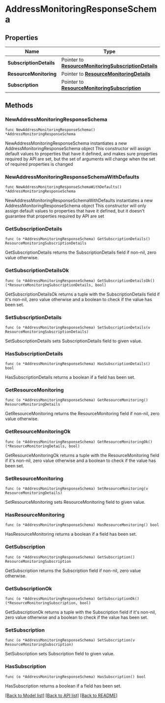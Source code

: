 # AddressMonitoringResponseSchema

## Properties

Name | Type | Description | Notes
------------ | ------------- | ------------- | -------------
**SubscriptionDetails** | Pointer to [**ResourceMonitoringSubscriptionDetails**](ResourceMonitoringSubscriptionDetails.md) |  | [optional] 
**ResourceMonitoring** | Pointer to [**ResourceMonitoringDetails**](ResourceMonitoringDetails.md) |  | [optional] 
**Subscription** | Pointer to [**ResourceMonitoringSubscription**](ResourceMonitoringSubscription.md) |  | [optional] 

## Methods

### NewAddressMonitoringResponseSchema

`func NewAddressMonitoringResponseSchema() *AddressMonitoringResponseSchema`

NewAddressMonitoringResponseSchema instantiates a new AddressMonitoringResponseSchema object
This constructor will assign default values to properties that have it defined,
and makes sure properties required by API are set, but the set of arguments
will change when the set of required properties is changed

### NewAddressMonitoringResponseSchemaWithDefaults

`func NewAddressMonitoringResponseSchemaWithDefaults() *AddressMonitoringResponseSchema`

NewAddressMonitoringResponseSchemaWithDefaults instantiates a new AddressMonitoringResponseSchema object
This constructor will only assign default values to properties that have it defined,
but it doesn't guarantee that properties required by API are set

### GetSubscriptionDetails

`func (o *AddressMonitoringResponseSchema) GetSubscriptionDetails() ResourceMonitoringSubscriptionDetails`

GetSubscriptionDetails returns the SubscriptionDetails field if non-nil, zero value otherwise.

### GetSubscriptionDetailsOk

`func (o *AddressMonitoringResponseSchema) GetSubscriptionDetailsOk() (*ResourceMonitoringSubscriptionDetails, bool)`

GetSubscriptionDetailsOk returns a tuple with the SubscriptionDetails field if it's non-nil, zero value otherwise
and a boolean to check if the value has been set.

### SetSubscriptionDetails

`func (o *AddressMonitoringResponseSchema) SetSubscriptionDetails(v ResourceMonitoringSubscriptionDetails)`

SetSubscriptionDetails sets SubscriptionDetails field to given value.

### HasSubscriptionDetails

`func (o *AddressMonitoringResponseSchema) HasSubscriptionDetails() bool`

HasSubscriptionDetails returns a boolean if a field has been set.

### GetResourceMonitoring

`func (o *AddressMonitoringResponseSchema) GetResourceMonitoring() ResourceMonitoringDetails`

GetResourceMonitoring returns the ResourceMonitoring field if non-nil, zero value otherwise.

### GetResourceMonitoringOk

`func (o *AddressMonitoringResponseSchema) GetResourceMonitoringOk() (*ResourceMonitoringDetails, bool)`

GetResourceMonitoringOk returns a tuple with the ResourceMonitoring field if it's non-nil, zero value otherwise
and a boolean to check if the value has been set.

### SetResourceMonitoring

`func (o *AddressMonitoringResponseSchema) SetResourceMonitoring(v ResourceMonitoringDetails)`

SetResourceMonitoring sets ResourceMonitoring field to given value.

### HasResourceMonitoring

`func (o *AddressMonitoringResponseSchema) HasResourceMonitoring() bool`

HasResourceMonitoring returns a boolean if a field has been set.

### GetSubscription

`func (o *AddressMonitoringResponseSchema) GetSubscription() ResourceMonitoringSubscription`

GetSubscription returns the Subscription field if non-nil, zero value otherwise.

### GetSubscriptionOk

`func (o *AddressMonitoringResponseSchema) GetSubscriptionOk() (*ResourceMonitoringSubscription, bool)`

GetSubscriptionOk returns a tuple with the Subscription field if it's non-nil, zero value otherwise
and a boolean to check if the value has been set.

### SetSubscription

`func (o *AddressMonitoringResponseSchema) SetSubscription(v ResourceMonitoringSubscription)`

SetSubscription sets Subscription field to given value.

### HasSubscription

`func (o *AddressMonitoringResponseSchema) HasSubscription() bool`

HasSubscription returns a boolean if a field has been set.


[[Back to Model list]](../README.md#documentation-for-models) [[Back to API list]](../README.md#documentation-for-api-endpoints) [[Back to README]](../README.md)


